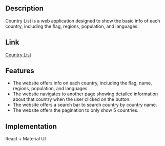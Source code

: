 ## Description
Country List is a web application designed to show the basic info of each country, including the flag, regions, population, and languages.

## Link
[Country List](https://comforting-gaufre-cbb662.netlify.app/)

## Features

 - The website offers info on each country, including the flag, name, regions, population, and languages.
 - The website navigates to another page showing detailed information about that country when the user clicked on the button.
 - The website offers a search bar to search country by country name.
 - The website offers the pagination to only show 5 countries.

## Implementation

React + Material UI 
